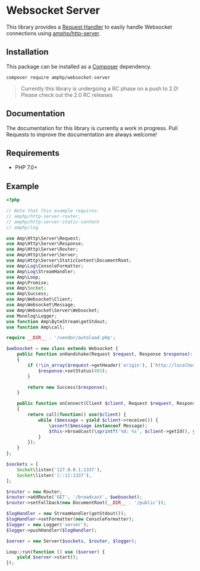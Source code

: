 # Websocket Server

This library provides a [Request Handler] to easily handle Websocket connections using [amphp/http-server].

## Installation

This package can be installed as a [Composer] dependency.

```
composer require amphp/websocket-server
```

> Currently this library is undergoing a RC phase on a push to 2.0! Please check out the 2.0 RC releases

## Documentation

The documentation for this library is currently a work in progress. Pull Requests to improve the documentation 
are always welcome!

## Requirements

- PHP 7.0+

## Example

```php
<?php

// Note that this example requires:
// amphp/http-server-router,
// amphp/http-server-static-content
// amphp/log

use Amp\Http\Server\Request;
use Amp\Http\Server\Response;
use Amp\Http\Server\Router;
use Amp\Http\Server\Server;
use Amp\Http\Server\StaticContent\DocumentRoot;
use Amp\Log\ConsoleFormatter;
use Amp\Log\StreamHandler;
use Amp\Loop;
use Amp\Promise;
use Amp\Socket;
use Amp\Success;
use Amp\Websocket\Client;
use Amp\Websocket\Message;
use Amp\Websocket\Server\Websocket;
use Monolog\Logger;
use function Amp\ByteStream\getStdout;
use function Amp\call;

require __DIR__ . '/vendor/autoload.php';

$websocket = new class extends Websocket {
    public function onHandshake(Request $request, Response $response): Promise
    {
        if (!\in_array($request->getHeader('origin'), ['http://localhost:1337', 'http://127.0.0.1:1337', 'http://[::1]:1337'], true)) {
            $response->setStatus(403);
        }

        return new Success($response);
    }

    public function onConnect(Client $client, Request $request, Response $response): Promise
    {
        return call(function() use($client) {
            while ($message = yield $client->receive()) {
                \assert($message instanceof Message);
                $this->broadcast(\sprintf('%d: %s', $client->getId(), yield $message->buffer()));
            }
        });  
    }
};

$sockets = [
    Socket\listen('127.0.0.1:1337'),
    Socket\listen('[::1]:1337'),
];

$router = new Router;
$router->addRoute('GET', '/broadcast', $websocket);
$router->setFallback(new DocumentRoot(__DIR__ . '/public'));

$logHandler = new StreamHandler(getStdout());
$logHandler->setFormatter(new ConsoleFormatter);
$logger = new Logger('server');
$logger->pushHandler($logHandler);

$server = new Server($sockets, $router, $logger);

Loop::run(function () use ($server) {
    yield $server->start();
});
```

[amphp/http-server]: https://github.com/amphp/http-server
[Composer]: https://getcomposer.org
[Request Handler]: https://amphp.org/http-server/classes/request-handler

